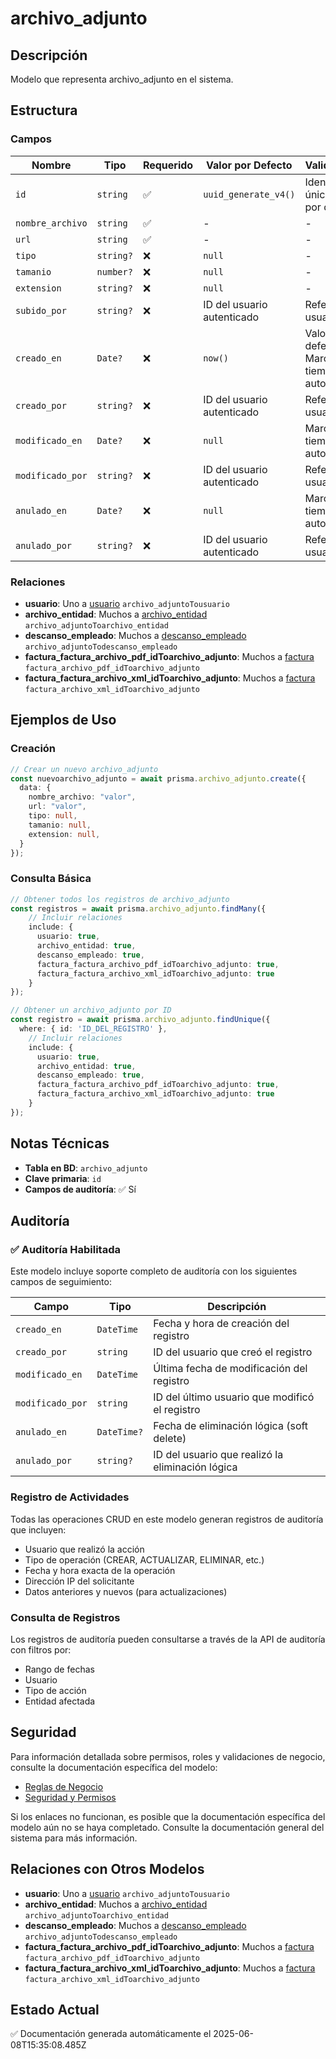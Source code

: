 # archivo_adjunto

## Descripción
Modelo que representa archivo_adjunto en el sistema.

## Estructura

### Campos

| Nombre | Tipo | Requerido | Valor por Defecto | Validaciones | Descripción |
|--------|------|-----------|-------------------|--------------|-------------|
| `id` | `string` | ✅ | `uuid_generate_v4()` | Identificador único, Valor por defecto |  |
| `nombre_archivo` | `string` | ✅ | - | - |  |
| `url` | `string` | ✅ | - | - |  |
| `tipo` | `string?` | ❌ | `null` | - |  |
| `tamanio` | `number?` | ❌ | `null` | - |  |
| `extension` | `string?` | ❌ | `null` | - |  |
| `subido_por` | `string?` | ❌ | ID del usuario autenticado | Referencia a usuario |  |
| `creado_en` | `Date?` | ❌ | `now()` | Valor por defecto, Marca de tiempo automática |  |
| `creado_por` | `string?` | ❌ | ID del usuario autenticado | Referencia a usuario |  |
| `modificado_en` | `Date?` | ❌ | `null` | Marca de tiempo automática |  |
| `modificado_por` | `string?` | ❌ | ID del usuario autenticado | Referencia a usuario |  |
| `anulado_en` | `Date?` | ❌ | `null` | Marca de tiempo automática |  |
| `anulado_por` | `string?` | ❌ | ID del usuario autenticado | Referencia a usuario |  |

### Relaciones

- **usuario**: Uno a [usuario](./usuario.md) `archivo_adjuntoTousuario`
- **archivo_entidad**: Muchos a [archivo_entidad](./archivo_entidad.md) `archivo_adjuntoToarchivo_entidad`
- **descanso_empleado**: Muchos a [descanso_empleado](./descanso_empleado.md) `archivo_adjuntoTodescanso_empleado`
- **factura_factura_archivo_pdf_idToarchivo_adjunto**: Muchos a [factura](./factura.md) `factura_archivo_pdf_idToarchivo_adjunto`
- **factura_factura_archivo_xml_idToarchivo_adjunto**: Muchos a [factura](./factura.md) `factura_archivo_xml_idToarchivo_adjunto`

## Ejemplos de Uso

### Creación

```typescript
// Crear un nuevo archivo_adjunto
const nuevoarchivo_adjunto = await prisma.archivo_adjunto.create({
  data: {
    nombre_archivo: "valor",
    url: "valor",
    tipo: null,
    tamanio: null,
    extension: null,
  }
});
```

### Consulta Básica

```typescript
// Obtener todos los registros de archivo_adjunto
const registros = await prisma.archivo_adjunto.findMany({
    // Incluir relaciones
    include: {
      usuario: true,
      archivo_entidad: true,
      descanso_empleado: true,
      factura_factura_archivo_pdf_idToarchivo_adjunto: true,
      factura_factura_archivo_xml_idToarchivo_adjunto: true
    }
});

// Obtener un archivo_adjunto por ID
const registro = await prisma.archivo_adjunto.findUnique({
  where: { id: 'ID_DEL_REGISTRO' },
    // Incluir relaciones
    include: {
      usuario: true,
      archivo_entidad: true,
      descanso_empleado: true,
      factura_factura_archivo_pdf_idToarchivo_adjunto: true,
      factura_factura_archivo_xml_idToarchivo_adjunto: true
    }
});
```

## Notas Técnicas

- **Tabla en BD**: `archivo_adjunto`
- **Clave primaria**: `id`
- **Campos de auditoría**: ✅ Sí

## Auditoría

### ✅ Auditoría Habilitada

Este modelo incluye soporte completo de auditoría con los siguientes campos de seguimiento:

| Campo | Tipo | Descripción |
|-------|------|-------------|
| `creado_en` | `DateTime` | Fecha y hora de creación del registro |
| `creado_por` | `string` | ID del usuario que creó el registro |
| `modificado_en` | `DateTime` | Última fecha de modificación del registro |
| `modificado_por` | `string` | ID del último usuario que modificó el registro |
| `anulado_en` | `DateTime?` | Fecha de eliminación lógica (soft delete) |
| `anulado_por` | `string?` | ID del usuario que realizó la eliminación lógica |

### Registro de Actividades

Todas las operaciones CRUD en este modelo generan registros de auditoría que incluyen:

- Usuario que realizó la acción
- Tipo de operación (CREAR, ACTUALIZAR, ELIMINAR, etc.)
- Fecha y hora exacta de la operación
- Dirección IP del solicitante
- Datos anteriores y nuevos (para actualizaciones)

### Consulta de Registros

Los registros de auditoría pueden consultarse a través de la API de auditoría con filtros por:

- Rango de fechas
- Usuario
- Tipo de acción
- Entidad afectada

## Seguridad

Para información detallada sobre permisos, roles y validaciones de negocio, consulte la documentación específica del modelo:

- [Reglas de Negocio](./archivo_adjunto/reglas_negocio.md)
- [Seguridad y Permisos](./archivo_adjunto/seguridad.md)

Si los enlaces no funcionan, es posible que la documentación específica del modelo aún no se haya completado. Consulte la documentación general del sistema para más información.

## Relaciones con Otros Modelos

- **usuario**: Uno a [usuario](./usuario.md) `archivo_adjuntoTousuario`
- **archivo_entidad**: Muchos a [archivo_entidad](./archivo_entidad.md) `archivo_adjuntoToarchivo_entidad`
- **descanso_empleado**: Muchos a [descanso_empleado](./descanso_empleado.md) `archivo_adjuntoTodescanso_empleado`
- **factura_factura_archivo_pdf_idToarchivo_adjunto**: Muchos a [factura](./factura.md) `factura_archivo_pdf_idToarchivo_adjunto`
- **factura_factura_archivo_xml_idToarchivo_adjunto**: Muchos a [factura](./factura.md) `factura_archivo_xml_idToarchivo_adjunto`

## Estado Actual

✅ Documentación generada automáticamente el 2025-06-08T15:35:08.485Z
